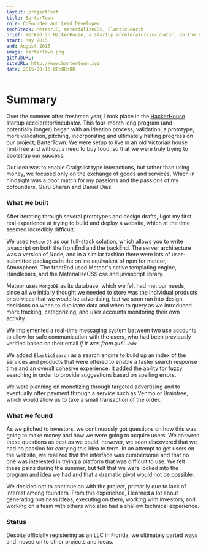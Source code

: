 ```yaml
---
layout: projectPost
title: BarterTown
role: CoFounder and Lead Developer
techStack: MeteorJS, materializeCSS, ElasticSearch
brief: Worked in HackerHouse, a startup accelerator/incubator, on the bartering of services and products.
start: May 2015
end: August 2015
image: barterTown.png
githubURL: 
siteURL: http://www.bartertown.xyz
date: 2015-08-15 00:00:00
---
```


# Summary
Over the summer after freshman year, I took place in the [HackerHouse](http://hackerhouse.info/) startup accelerator/incubator. This four-month long program (and potentially longer) began with an ideation process, validation, a prototype, more validation, pitching, incorporating and ultimately halting progress on our project, BarterTown. We were setup to live in an old Victorian house rent-free and without a need to buy food, so that we were truly trying to bootstrap our success.

Our idea was to enable Craigslist type interactions, but rather than using money, we focused only on the exchange of goods and services. Which in hindsight was a poor match for my passions and the passions of my cofounders, Guru Sharan and Daniel Diaz.

### What we built 

After iterating through several prototypes and design drafts, I got my first real experience at trying to build and deploy a website, which at the time seemed incredibly difficult. 

We used `MeteorJS` as our full-stack solution, which allows you to write javascript on both the frontEnd and the backEnd. The server architecture was a version of Node, and in a similar fashion there were lots of user-submitted packages in the online equivalent of npm for meteor, Atmosphere. The frontEnd used Meteor's native templating engine, Handlebars, and the MaterializeCSS css and javascript library. 

Meteor uses `MongoDB` as its database, which we felt had met our needs, since all we initially thought we needed to store was the individual products or services that we would be advertising, but we soon ran into design decisions on when to duplicate data and when to query as we introduced more tracking, categorizing, and user accounts monitoring their own activity.

We implemented a real-time messaging system between two use accounts to allow for safe communication with the users, who had been previously verified based on their email *if it was from `@ufl.edu`*.

We added `ElasticSearch` as a search engine to build up an index of the services and products that were offered to enable a faster search response time and an overall cohesive experience. It added the ability for fuzzy searching in order to provide suggestions based on spelling errors.

We were planning on monetizing through targeted advertising and to eventually offer payment through a service such as Venmo or Braintree, which would allow us to take a small transaction of the order.

### What we found 

As we pitched to investors, we continuously got questions on how this was going to make money and how we were going to acquire users. We answred these questions as best as we could; however, we soon discovered that we had no passion for carrying this idea to term. In an attempt to get users on the website, we realized that the interface was cumbersome and that no one was interested in trying a platform that was difficult to use. We felt these pains during the summer, but felt that we were locked into the program and idea we had and that a dramatic pivot would not be possible.

We decided not to continue on with the project, primarily due to lack of interest among founders. From this experience, I learned a lot about generating business ideas, executing on them, working with investors, and working on a team with others who also had a shallow technical experience.

### Status

Despite officially registering as an LLC in Florida, we ultimately parted ways and moved on to other projects and ideas.